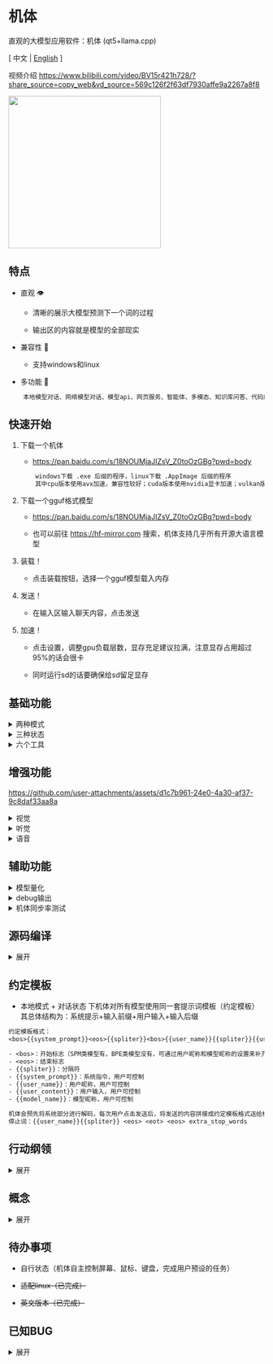 # 机体

直观的大模型应用软件：机体 (qt5+llama.cpp)

\[ 中文 | [English](README_en.md) \]

视频介绍 https://www.bilibili.com/video/BV15r421h728/?share_source=copy_web&vd_source=569c126f2f63df7930affe9a2267a8f8

<img src="https://github.com/ylsdamxssjxxdd/eva/assets/63994076/a7c5943a-aa4f-4e46-a6c6-284be990fd59" width="300px">


## 特点

- 直观 👁️

    - 清晰的展示大模型预测下一个词的过程

    - 输出区的内容就是模型的全部现实

- 兼容性 🚀

    - 支持windows和linux

- 多功能 🦾

```txt
    本地模型对话、网络模型对话、模型api、网页服务、智能体、多模态、知识库问答、代码解释器、软件控制、文生图、声转文、模型量化、模型评测
```

## 快速开始

1. 下载一个机体

    - https://pan.baidu.com/s/18NOUMjaJIZsV_Z0toOzGBg?pwd=body

    ```txt
        windows下载 .exe 后缀的程序，linux下载 .AppImage 后缀的程序
        其中cpu版本使用avx加速，兼容性较好；cuda版本使用nvidia显卡加速；vulkan版本可以使用任意显卡加速，速度不如cuda版本
    ```

2. 下载一个gguf格式模型

    - https://pan.baidu.com/s/18NOUMjaJIZsV_Z0toOzGBg?pwd=body

    - 也可以前往 https://hf-mirror.com 搜索，机体支持几乎所有开源大语言模型

3. 装载！

    - 点击装载按钮，选择一个gguf模型载入内存

4. 发送！

    - 在输入区输入聊天内容，点击发送

5. 加速！

    - 点击设置，调整gpu负载层数，显存充足建议拉满，注意显存占用超过95%的话会很卡

    - 同时运行sd的话要确保给sd留足显存

## 基础功能

<details>

<summary> 两种模式 </summary>

1. 本地模式：用户左键单击装载按钮，通过装载本地的模型进行交互

2. 链接模式：用户右键单击装载按钮，输入某个模型服务的api端点进行交互（要求服务可以提供default模型且没有设置API-KEY）

</details>

<details>

<summary> 三种状态 </summary>

1. 对话状态

    - 机体的默认状态，在输入区输入聊天内容，模型进行回复

    - 可以事先约定好角色

    - 可以使用挂载的工具

    - 可以上传csv格式的题库进行测试

    - 可以按f1截图，按f2进行录音，截图和录音会发送给多模态或whisper模型进行相应处理

2. 补完状态

    - 在输出区键入任意文字，模型对其进行补完

3. 服务状态

    - 机体成为一个开放api端口的服务，也可以在网页上进行聊天

</details>

<details>

<summary> 六个工具 </summary>

在 本地模式 + 对话状态 下，用户可以点击约定为模型挂载工具

```txt
    原理是在系统指令中添加一段额外的指令来指导模型调用相应的工具
    每当模型预测结束后，机体自动检测其是否包含调用工具的json字段，若有则调用相应的工具，工具执行完毕后将结果再发送给模型继续进行预测
```

1. 计算器

    - 模型输出计算公式给计算器工具，工具将返回计算结果

    - 例如：计算888*999 

    - 调用难度：⭐

2. 软件控制台

    - 模型输出软件控制序号给软件控制台工具，工具将返回执行结果

    - 例如：播放音乐

    - 调用难度：⭐

3. 系统终端

    - 模型输出终端指令给系统终端工具，工具将返回指令执行结果

    - 例如：我电脑的ip地址是多少

    - 调用难度：⭐⭐⭐

4. 代码解释器

    - 模型输出完整的python代码给代码解释器工具，工具将返回执行结果

    - 例如：请用matplotlib绘制一个爱心

    - 调用难度：⭐⭐⭐⭐⭐

5. 知识库

    - 模型输出查询文本给知识库工具，工具将返回三条最相关的已嵌入知识

    - 要求：用户需要先在增殖窗口上传文档并构建知识库

    - 例如：请问机体有哪些功能？

    - 调用难度：⭐⭐

    <img src="https://github.com/ylsdamxssjxxdd/eva/assets/63994076/a0b8c4e7-e8dd-4e08-bcb2-2f890d77d632" width="500px">

6. 文生图

    - 模型输出绘画提示词给文生图工具，工具将返回绘制好的图像

    - 要求：用户需要先在增殖窗口配置文生图的模型路径

    - 例如：画一个女孩

    - 调用难度：⭐⭐

    <img src="https://github.com/ylsdamxssjxxdd/eva/assets/63994076/627e5cd2-2361-4112-9df4-41b908fb91c7" width="500px">

</details>

## 增强功能

https://github.com/user-attachments/assets/d1c7b961-24e0-4a30-af37-9c8daf33aa8a

<details>

<summary> 视觉 </summary>

- 介绍：在 本地模式 + 对话状态 下可以挂载视觉模型，视觉模型一般名称中带有mmproj，并且只和特定的模型相匹配。挂载成功后用户可以选择图像进行预解码，来作为模型的上文

- 激活方法：在设置中右击 "挂载视觉" 的输入框选择mmproj模型。可以通过 拖动图片到输入框 或 右击输入框点击<上传图像> 或 按f1进行截图，然后点击发送按钮对图像进行预解码，解码完毕再进行问答

</details>

<details>

<summary> 听觉 </summary>

- 介绍：借助whisper.cpp项目将用户的声音转为文本

- 激活方法：右击状态区打开增殖窗口，选择声转文选项卡，选择whisper模型所在路径。回到主界面按f2快捷键即可录音，再按f2结束录音，并自动转为文本填入到输入区

</details>

<details>

<summary> 语音 </summary>

- 介绍：借助windows系统的语音功能将模型输出的文本转为语音并自动播放

- 激活方法：右击状态区打开增殖窗口，选择文转声选项卡，选择启用系统声源

</details>

## 辅助功能

<details>

<summary> 模型量化 </summary>

- 可以右击状态区弹出增殖窗口，在模型量化选项卡中对未经量化的fp32、fp16、bf16的gguf模型进行量化

</details>

<details>

<summary> debug输出 </summary>

- 为了更好的展示模型预测下一个词的过程，本地模式中用户可以拉动状态区向上，点击开启debug输出标签

- 开启后下一个词的预测由用户手动控制，可以获取更多模型运行的信息

</details>

<details>

<summary> 机体同步率测试 </summary>

- 在 本地模式 + 对话状态下 可以对模型进行机体同步率测试，右击输入区选择 <机体同步率测试>

- 主要测试模型的指令遵循能力，同步率越高，模型越强😊

</details>

## 源码编译

<details>

<summary> 展开 </summary>

1. 配置环境

    - 安装Qt5.15 https://download.qt.io/

    - 安装cmake https://cmake.org/

    - 如果要用nvidia显卡加速，安装cuda-tooklit https://developer.nvidia.com/cuda-toolkit-archive

    - 如果要用各种型号显卡加速，安装VulkanSDK https://vulkan.lunarg.com/sdk/home

2. 克隆源代码

    ```bash
    git clone https://github.com/ylsdamxssjxxdd/eva.git
    ```

3. 编译

    ```bash
    cd eva
    cmake -B build -DBODY_PACK=OFF -DGGML_VULKAN=OFF -DGGML_CUDA=OFF
    cmake --build build --config Release
    ```

    - BODY_PACK：是否需要打包的标志，若开启，windows下将所有组件打包为一个自解压程序，linux下将所有组件打包为一个AppImage文件

    - GGML_CUDA：是否需要启用cuda加速的标志

    - GGML_VULKAN：是否需要启用vulkan加速的标志

</details>

## 约定模板

- 本地模式 + 对话状态 下机体对所有模型使用同一套提示词模板（约定模板）其总体结构为：系统提示+输入前缀+用户输入+输入后缀

```txt
约定模板格式：
<bos>{{system_prompt}}<eos>{{spliter}}<bos>{{user_name}}{{spliter}}{{user_content}}<eos>{{spliter}}<bos>{{model_name}}{{spliter}}

- <bos>：开始标志（SPM类模型有，BPE类模型没有，可通过用户昵称和模型昵称的设置来补充）
- <eos>：结束标志
- {{spliter}}：分隔符
- {{system_prompt}}：系统指令，用户可控制
- {{user_name}}：用户昵称，用户可控制
- {{user_content}}：用户输入，用户可控制
- {{model_name}}：模型昵称，用户可控制

机体会预先将系统部分进行解码，每次用户点击发送后，将发送的内容拼接成约定模板格式送给模型，而后不断预测下一个词，模型在以下情况会终止：输出停止词/达到最大输出长度/接收到终止信号
停止词：{{user_name}}{{spliter}} <eos> <eot> <eos> extra_stop_words
```

## 行动纲领

<details>

<summary> 展开 </summary>

- 装载流程

    - 【ui】->用户点击装载->选择路径->发送设置参数->【bot】->处理参数->发送重载信号->【ui】->预装载->装载中界面状态->发送装载信号->【bot】->开始装载->发送装载动画信号->装载完重置->发送装载完成信号->【ui】->加速装载动画->装载动画结束->滚动动画开始->动画结束->强制解锁->触发发送->发送预解码(只解码不采样输出)指令->【bot】->预解码系统指令->发送解码完毕信号->【ui】->正常界面状态->END

- 发送流程

    - 【ui】->用户点击发送->模式/标签/内容分析->对话模式的话->推理中界面状态->发送输入参数->发送推理信号->【bot】->预处理用户输入->流式循环输出->循环终止->发送推理结束信号->【ui】->正常界面状态->END

- 约定流程

    - 【ui】->用户点击约定->展示最近一次配置->点击确认->记录用户配置->发送约定参数->【bot】->记录用户配置->发送约定重置信号->【ui】->触发界面重置->发送重置信号->【bot】->初始化模型运行所需组件->发送重置完成信号->【ui】->如果系统指令变化则预解码->END

- 设置流程

    - 【ui】->用户点击设置->展示最近一次配置->点击确认->记录用户配置->发送设置参数->【bot】->记录用户配置->分析配置变化->END/发送重载信号/发送设置重置信号->【ui】->预装载/触发界面重置->END

 - 预解码图像流程
 
    - 【ui】->用户上传图像/按f1截图->触发发送->推理中界面状态->发送预解码图像指令->【bot】->预解码图像->占用1024个token->发送解码完毕信号->【ui】->正常界面状态->END

- 录音转文字流程

    - 【ui】->用户初次按下f2->需要指定whisper模型路径->发送expend界面显示信号->【expend】->弹出声音增殖界面->选择路径->发送whisper模型路径->【ui】->用户再按f2->录音界面状态->开始录音->用户再按f2->结束录音->保存wav文件到本地->重采样wav文件到16khz->发送wav文件路径->【expend】->调用whisper进行解码->解码完毕保存txt结果到本地->发送文字结果->【ui】->正常界面状态->显示到输入区->END   

- 工具调用流程

    - 【ui】->用户点击发送->模式/标签/内容分析->对话模式的情况->推理中界面状态->发送输入参数->发送推理信号->【bot】->预处理用户输入->流式循环输出->循环终止->发送推理结束信号->【ui】->提取模型本次输出中的json字段->发送json字段->发送工具推理信号->【tool】->根据json字段执行相应函数->执行完毕返回结果->【ui】->将返回结果作为发送内容并添加观察前缀->触发发送->···->没有合理的json字段->正常界面状态->END

- 构建知识库流程

    - 【expend】->用户进入知识库选项卡->用户点击选择模型->选择嵌入模型->启动server->启动完成->自动将server的v1/embeddings端点写入地址栏->用户点击上传选择一个txt文本->文本分段->用户可以按需求修改待嵌入文本段内容->用户点击嵌入文本段->将每个文本段发送到端点地址并接收计算后的词向量->表格中显示已嵌入文本段->发送已嵌入文本段数据->【tool】->END

- 知识库问答流程

    - 【ui】->工具调用流程->json字段中包含knowledge关键字->发送json字段->发送工具推理信号->【tool】->执行knowledge函数->向嵌入端点发送查询字段->【server】->返回计算后的词向量->【tool】->计算查询字段词向量和每个已嵌入文本段词向量的余弦相似度->返回三个相似度最高的文本段->【ui】->将返回结果作为发送内容并添加观察前缀->触发发送->···->没有合理的json字段->正常界面状态->END

- 链接流程

    - 【ui】->用户右击装载->配置ip和端点->点击确认->锁定界面->记录配置->连接测试->测试通过->解锁界面->END

    - 链接模式下的其它流程与上面类似，【bot】替换为【net】

- debug流程
    - 【ui】->用户拉动状态区向上可弹出debug按钮->用户开启debug按钮->点击发送->进入debuging状态->发送流程，只解码采样一次->点击Next->发送流程，只解码采样一次->···->当 检测到停止标志/达到最大输出长度/手动停止 时退出debuging状态->END

</details>

## 概念

<details>

<summary> 展开 </summary>

- model（模型）: 由一个公式和一组参数组成

- token（词元）: 词的编号，例如，你好 token=123，我 token=14，他的 token=3249，不同模型编号不一样

- vocab（词表）: 该模型训练时所设置的全部词的token，不同模型词表不一样，词表里中文占比越高的往往中文能力强

- kv cache（上下文缓存）: 先前计算的模型注意力机制的键和值，相当于模型的记忆

- decoding（解码）：模型根据上下文缓存和送入的新token计算出向量表，并得到新的上下文缓存

- sampling（采样）：根据向量表计算出概率表并选出下一个词

- predict（预测）：（解码 + 采样）循环

- predecode（预解码）：只解码不采样，用于缓存上下文如系统指令

---

- n_ctx_train（最大上下文长度）: 该模型训练时能送入解码的最大token数量

- n_ctx（上下文长度）: 用户设置的解码时模型能接受的的最大token数量，不能超过n_ctx_train，相当于记忆容量

- temperature（温度）: 采样时会根据温度值将向量表转为概率表，温度越高随机性越大

- vecb（向量表）: 本次解码中词表里所有token的概率分布

- prob（概率表）: 本次采样中词表里所有token的最终选用概率

</details>

## 待办事项

- 自行状态（机体自主控制屏幕、鼠标、键盘，完成用户预设的任务）

- ~~适配linux（已完成）~~

- ~~英文版本（已完成）~~

## 已知BUG

<details>

<summary> 展开 </summary>

- 模型推理有内存泄漏，定位在xbot.cpp的stream函数，待修复

- 链接模式下，无法无间隔的连续发送，通过定时100ms后触发来缓解，定位在xnet.cpp的QNetworkAccessManager不能及时释放，待修复

- 多模态模型输出异常，需要向llava.cpp对齐，待修复

---

- 达到最大上下文长度后截断一次后再达到，解码会失败，通过暂时置入空的记忆来缓解，定位在xbot.cpp的llama_decode返回1（找不到kv槽），没修复（实际上是截断后，送入的token数量与保留的部分依旧超过最大上下文长度，需要再截断一次）

- 部分字符utf-8解析有问题，已修复（模型输出不完整的utf8字符，需要手动将3个拼接成1个）

- 切换模型时显存泄露，已修复（使用cuda时，不使用mmp）

- mingw编译的版本装载时无法识别中文路径，定位在llama.cpp的fp = std::fopen(fname, mode);，已修复（利用QTextCodec::codecForName("GB2312")将字符转码）

- csv文件存在特殊符号时不能正确解析，定位在utils.cpp的readCsvFile函数，已修复（利用一个改进的解析方法，依赖于一个简单的状态机来跟踪文本段是否位于引号内部，以正确处理字段内的换行符）

</details>
